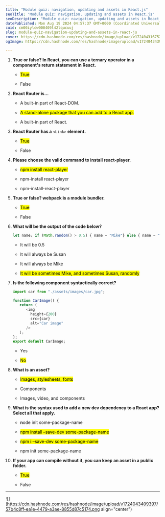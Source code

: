 ```yaml
---
title: "Module quiz: navigation, updating and assets in React.js"
seoTitle: "Module quiz: navigation, updating and assets in React.js"
seoDescription: "Module quiz: navigation, updating and assets in React.js"
datePublished: Mon Aug 19 2024 04:57:37 GMT+0000 (Coordinated Universal Time)
cuid: cm00iylcw000409l42lqucuuj
slug: module-quiz-navigation-updating-and-assets-in-react-js
cover: https://cdn.hashnode.com/res/hashnode/image/upload/v1724043167523/a96268f9-14a7-4621-be35-89e6d643659b.png
ogImage: https://cdn.hashnode.com/res/hashnode/image/upload/v1724043439497/b56b435d-b5b6-4fe8-9eb0-9047be39249f.png

---
```


1. **True or false? In React, you can use a ternary operator in a component's return statement in React.**
    
    * <mark>True</mark>
        
    * False
        
2. **React Router is...**
    
    * A built-in part of React-DOM.
        
    * <mark>A stand-alone package that you can add to a React app.</mark>
        
    * A built-in part of React.
        
3. **React Router has a** `<Link>` **element.**
    
    * <mark>True</mark>
        
    * False
        
4. **Please choose the valid command to install react-player.**
    
    * <mark>npm&nbsp;install&nbsp;react-player</mark>
        
    * npm-install react-player
        
    * npm-install-react-player
        
5. **True or false? webpack is a module bundler.**
    
    * <mark>True</mark>
        
    * False
        
6. **What will be the output of the code below?**
    
    ```javascript
    let name; if (Math.random() > 0.5) { name = "Mike"} else { name = "Susan"}
    ```
    
    * It will be 0.5
        
    * It will always be Susan
        
    * It will always be Mike
        
    * <mark>It will be sometimes Mike, and sometimes Susan, randomly</mark>
        
7. **Is the following component syntactically correct?**
    
    ```javascript
    import car from "./assets/images/car.jpg";
    
    function CarImage() {
       return ( 
          <img 
            height={200}
            src={car}
            alt="Car image" 
          />
       );
    };
    export default CarImage;
    ```
    
    * Yes
        
    * <mark>No</mark>
        
8. **What is an asset?**
    
    * <mark>Images, stylesheets, fonts</mark>
        
    * Components
        
    * Images, video, and components
        
9. **What is the syntax used to add a new dev dependency to a React app? Select all that apply.**
    
    * **n**ode init some-package-name
        
    * <mark>npm install –save-dev some-package-name</mark>
        
    * <mark>npm i –save-dev some-package-name</mark>
        
    * npm init some-package-name
        
10. **If your app can compile without it, you can keep an asset in a public folder.**
    
    * <mark>True</mark>
        
    * False
        

---

![](https://cdn.hashnode.com/res/hashnode/image/upload/v1724043409397/57b4c8ff-ea1e-4479-a3ae-8855d87c5174.png align="center")
